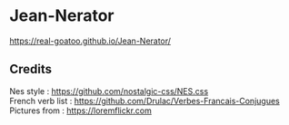 # Jean-Nerator

https://real-goatoo.github.io/Jean-Nerator/

## Credits
Nes style : https://github.com/nostalgic-css/NES.css    
French verb list : https://github.com/Drulac/Verbes-Francais-Conjugues    
Pictures from : https://loremflickr.com    